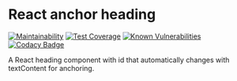 # React anchor heading

[![Maintainability](https://api.codeclimate.com/v1/badges/20bd546e0d604814eb1e/maintainability)](https://codeclimate.com/github/winston0410/react-anchor-heading/maintainability) [![Test Coverage](https://api.codeclimate.com/v1/badges/20bd546e0d604814eb1e/test_coverage)](https://codeclimate.com/github/winston0410/react-anchor-heading/test_coverage) [![Known Vulnerabilities](https://snyk.io/test/github/winston0410/react-anchor-heading/badge.svg?targetFile=package.json)](https://snyk.io/test/github/winston0410/react-anchor-heading?targetFile=package.json) [![Codacy Badge](https://app.codacy.com/project/badge/Grade/c034e24ee16f4470888fb8cc753b08b0)](https://www.codacy.com/gh/winston0410/react-anchor-heading/dashboard?utm_source=github.com&utm_medium=referral&utm_content=winston0410/react-anchor-heading&utm_campaign=Badge_Grade)

A React heading component with id that automatically changes with textContent for anchoring.
